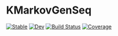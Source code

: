 # KMarkovGenSeq

[![Stable](https://img.shields.io/badge/docs-stable-blue.svg)](https://sjtu_suyao.github.io/KMarkovGenSeq.jl/stable)
[![Dev](https://img.shields.io/badge/docs-dev-blue.svg)](https://sjtu_suyao.github.io/KMarkovGenSeq.jl/dev)
[![Build Status](https://github.com/sjtu_suyao/KMarkovGenSeq.jl/workflows/CI/badge.svg)](https://github.com/sjtu_suyao/KMarkovGenSeq.jl/actions)
[![Coverage](https://codecov.io/gh/sjtu_suyao/KMarkovGenSeq.jl/branch/master/graph/badge.svg)](https://codecov.io/gh/sjtu_suyao/KMarkovGenSeq.jl)
